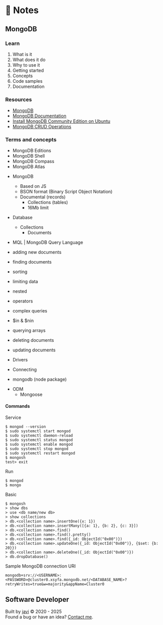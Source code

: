 # :memo: Notes
## MongoDB
### Learn
1. What is it
2. What does it do
3. Why to use it
4. Getting started
5. Concepts
6. Code samples
7. Documentation
### Resources
- [MongoDB](https://www.mongodb.com/)
- [MongoDB Documentation](https://www.mongodb.com/docs/)
- [Install MongoDB Community Edition on Ubuntu](https://www.mongodb.com/docs/manual/tutorial/install-mongodb-on-ubuntu/#install-mongodb-community-edition-on-ubuntu)
- [MongoDB CRUD Operations](https://www.mongodb.com/docs/manual/crud/#mongodb-crud-operations)
### Terms and concepts
- MongoDB Editions
- MongoDB Shell
- MongoDB Compass
- MongoDB Atlas
* MongoDB
  - Based on JS
  - BSON format (Binary Script Object Notation)
  * Documental (records)
    - Collections (tables)
    - 16Mb limit

* Database
  * Collections
    - Documents

- MQL | MongoDB Query Language

- adding new documents
- finding documents
- sorting
- limiting data
- nested
- operators
- complex queries
- $in & $nin
- querying arrays
- deleting documents
- updating documents

- Drivers
- Connecting

- mongodb (node package)
* ODM
  - Mongoose
#### Commands
Service
```
$ mongod --version
$ sudo systemctl start mongod
$ sudo systemctl daemon-reload
$ sudo systemctl status mongod
$ sudo systemctl enable mongod
$ sudo systemctl stop mongod
$ sudo systemctl restart mongod
$ mongosh
test> exit
```
Run
```
$ mongod
$ mongo
```
Basic
```
$ mongosh
> show dbs
> use <db name/new db>
> show collections
> db.<collection name>.insertOne({x: 1})
> db.<collection name>.insertMany([{a: 1}, {b: 2}, {c: 3}])
> db.<collection name>.find()
> db.<collection name>.find().pretty()
> db.<collection name>.find({_id: ObjectId("0x00")})
> db.<collection name>.updateOne({_id: ObjectId("0x00")}, {$set: {b: 20}})
> db.<collection name>.deleteOne({_id: ObjectId("0x00")})
> db.dropDatabase()
```

Sample MongoDB connection URI
```
mongodb+srv://<USERNAME>:<PASSWORD>@cluster0.xsyfa.mongodb.net/<DATABASE_NAME>?retryWrites=true&w=majority&appName=Cluster0
```
## Software Developer
Built by [javi](https://github.com/javi0b01/) :copyright: 2020 - 2025  
Found a bug or have an idea? [Contact me](https://www.linkedin.com/in/javi0b01/).
